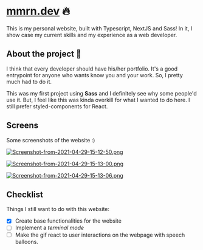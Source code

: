 # [mmrn.dev](https://mmrn.dev) 🔥

This is my personal website, built with Typescript, NextJS and Sass! In it, I
show case my current skills and my experience as a web developer.

## About the project 📘

I think that every developer should have his/her portfolio. It's a good
entrypoint for anyone who wants know you and your work. So, I pretty much had to
do it.

This was my first project using **Sass** and I definitely see why some people'd
use it. But, I feel like this was kinda overkill for what I wanted to do here. I
still prefer styled-components for React.

## Screens

Some screenshots of the website :)

[![Screenshot-from-2021-04-29-15-12-50.png](https://i.postimg.cc/d1jqgL3y/Screenshot-from-2021-04-29-15-12-50.png)](https://postimg.cc/ZB0tdYrb)

[![Screenshot-from-2021-04-29-15-13-00.png](https://i.postimg.cc/v8XYzgpR/Screenshot-from-2021-04-29-15-13-00.png)](https://postimg.cc/JtDC7nrK)

[![Screenshot-from-2021-04-29-15-13-06.png](https://i.postimg.cc/0jt92Fp5/Screenshot-from-2021-04-29-15-13-06.png)](https://postimg.cc/YLm5dXnT)

## Checklist

Things I still want to do with this website:

- [x] Create base functionalities for the website
- [ ] Implement a _terminal mode_
- [ ] Make the gif react to user interactions on the webpage with speech
      balloons.
